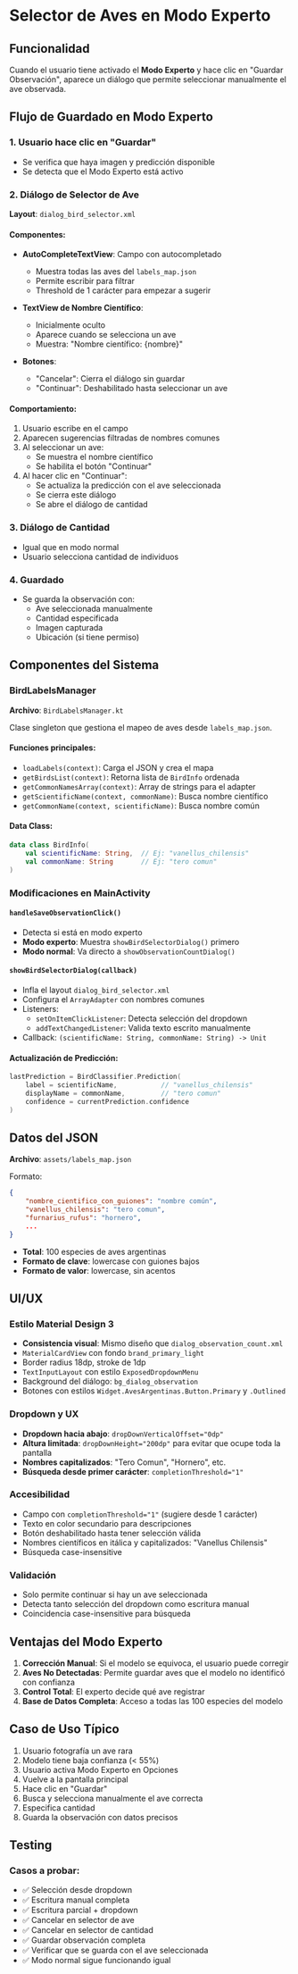 # Selector de Aves en Modo Experto

## Funcionalidad

Cuando el usuario tiene activado el **Modo Experto** y hace clic en "Guardar Observación", aparece un diálogo que permite seleccionar manualmente el ave observada.

## Flujo de Guardado en Modo Experto

### 1. Usuario hace clic en "Guardar"
- Se verifica que haya imagen y predicción disponible
- Se detecta que el Modo Experto está activo

### 2. Diálogo de Selector de Ave
**Layout**: `dialog_bird_selector.xml`

#### Componentes:
- **AutoCompleteTextView**: Campo con autocompletado
  - Muestra todas las aves del `labels_map.json`
  - Permite escribir para filtrar
  - Threshold de 1 carácter para empezar a sugerir
  
- **TextView de Nombre Científico**: 
  - Inicialmente oculto
  - Aparece cuando se selecciona un ave
  - Muestra: "Nombre científico: {nombre}"
  
- **Botones**:
  - "Cancelar": Cierra el diálogo sin guardar
  - "Continuar": Deshabilitado hasta seleccionar un ave

#### Comportamiento:
1. Usuario escribe en el campo
2. Aparecen sugerencias filtradas de nombres comunes
3. Al seleccionar un ave:
   - Se muestra el nombre científico
   - Se habilita el botón "Continuar"
4. Al hacer clic en "Continuar":
   - Se actualiza la predicción con el ave seleccionada
   - Se cierra este diálogo
   - Se abre el diálogo de cantidad

### 3. Diálogo de Cantidad
- Igual que en modo normal
- Usuario selecciona cantidad de individuos

### 4. Guardado
- Se guarda la observación con:
  - Ave seleccionada manualmente
  - Cantidad especificada
  - Imagen capturada
  - Ubicación (si tiene permiso)

## Componentes del Sistema

### BirdLabelsManager
**Archivo**: `BirdLabelsManager.kt`

Clase singleton que gestiona el mapeo de aves desde `labels_map.json`.

#### Funciones principales:
- `loadLabels(context)`: Carga el JSON y crea el mapa
- `getBirdsList(context)`: Retorna lista de `BirdInfo` ordenada
- `getCommonNamesArray(context)`: Array de strings para el adapter
- `getScientificName(context, commonName)`: Busca nombre científico
- `getCommonName(context, scientificName)`: Busca nombre común

#### Data Class:
```kotlin
data class BirdInfo(
    val scientificName: String,  // Ej: "vanellus_chilensis"
    val commonName: String       // Ej: "tero comun"
)
```

### Modificaciones en MainActivity

#### `handleSaveObservationClick()`
- Detecta si está en modo experto
- **Modo experto**: Muestra `showBirdSelectorDialog()` primero
- **Modo normal**: Va directo a `showObservationCountDialog()`

#### `showBirdSelectorDialog(callback)`
- Infla el layout `dialog_bird_selector.xml`
- Configura el `ArrayAdapter` con nombres comunes
- Listeners:
  - `setOnItemClickListener`: Detecta selección del dropdown
  - `addTextChangedListener`: Valida texto escrito manualmente
- Callback: `(scientificName: String, commonName: String) -> Unit`

#### Actualización de Predicción:
```kotlin
lastPrediction = BirdClassifier.Prediction(
    label = scientificName,           // "vanellus_chilensis"
    displayName = commonName,         // "tero comun"
    confidence = currentPrediction.confidence
)
```

## Datos del JSON

**Archivo**: `assets/labels_map.json`

Formato:
```json
{
    "nombre_cientifico_con_guiones": "nombre común",
    "vanellus_chilensis": "tero comun",
    "furnarius_rufus": "hornero",
    ...
}
```

- **Total**: 100 especies de aves argentinas
- **Formato de clave**: lowercase con guiones bajos
- **Formato de valor**: lowercase, sin acentos

## UI/UX

### Estilo Material Design 3
- **Consistencia visual**: Mismo diseño que `dialog_observation_count.xml`
- `MaterialCardView` con fondo `brand_primary_light`
- Border radius 18dp, stroke de 1dp
- `TextInputLayout` con estilo `ExposedDropdownMenu`
- Background del diálogo: `bg_dialog_observation`
- Botones con estilos `Widget.AvesArgentinas.Button.Primary` y `.Outlined`

### Dropdown y UX
- **Dropdown hacia abajo**: `dropDownVerticalOffset="0dp"`
- **Altura limitada**: `dropDownHeight="200dp"` para evitar que ocupe toda la pantalla
- **Nombres capitalizados**: "Tero Comun", "Hornero", etc.
- **Búsqueda desde primer carácter**: `completionThreshold="1"`

### Accesibilidad
- Campo con `completionThreshold="1"` (sugiere desde 1 carácter)
- Texto en color secundario para descripciones
- Botón deshabilitado hasta tener selección válida
- Nombres científicos en itálica y capitalizados: "Vanellus Chilensis"
- Búsqueda case-insensitive

### Validación
- Solo permite continuar si hay un ave seleccionada
- Detecta tanto selección del dropdown como escritura manual
- Coincidencia case-insensitive para búsqueda

## Ventajas del Modo Experto

1. **Corrección Manual**: Si el modelo se equivoca, el usuario puede corregir
2. **Aves No Detectadas**: Permite guardar aves que el modelo no identificó con confianza
3. **Control Total**: El experto decide qué ave registrar
4. **Base de Datos Completa**: Acceso a todas las 100 especies del modelo

## Caso de Uso Típico

1. Usuario fotografía un ave rara
2. Modelo tiene baja confianza (< 55%)
3. Usuario activa Modo Experto en Opciones
4. Vuelve a la pantalla principal
5. Hace clic en "Guardar"
6. Busca y selecciona manualmente el ave correcta
7. Especifica cantidad
8. Guarda la observación con datos precisos

## Testing

### Casos a probar:
- ✅ Selección desde dropdown
- ✅ Escritura manual completa
- ✅ Escritura parcial + dropdown
- ✅ Cancelar en selector de ave
- ✅ Cancelar en selector de cantidad
- ✅ Guardar observación completa
- ✅ Verificar que se guarda con el ave seleccionada
- ✅ Modo normal sigue funcionando igual

